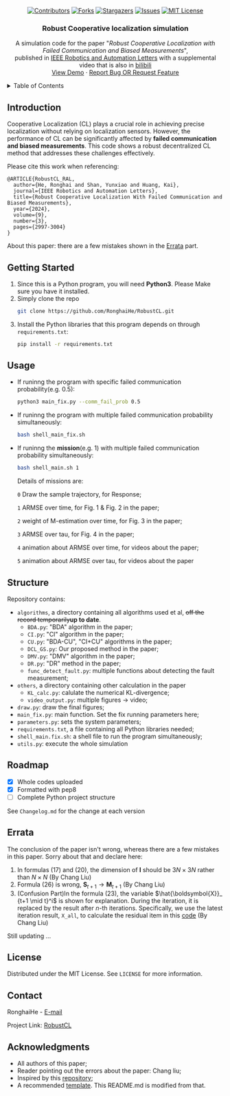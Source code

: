 <div align="center">
  
  [![Contributors][contributors-shield]][contributors-url]
  [![Forks][forks-shield]][forks-url]
  [![Stargazers][stars-shield]][stars-url]
  [![Issues][issues-shield]][issues-url]
  [![MIT License][license-shield]][license-url]
<!--[![LinkedIn][linkedin-shield]][linkedin-url]-->
</div>


<!-- PROJECT LOGO -->

<div align="center">
  <!--<a href="https://github.com/RonghaiHe/RobustCL">
    <img src="images/logo.png" alt="Logo" width="80" height="80">
  </a>-->

  <h3 align="center">Robust Cooperative localization simulation</h3>

  <p align="center">
    A simulation code for the paper "<em>Robust Cooperative Localization with Failed Communication and Biased Measurements</em>",
    <br />
    published in <a href="https://ieeexplore.ieee.org/document/10423111">IEEE Robotics and Automation Letters</a> with a supplemental video that is also in <a href="https://www.bilibili.com/video/BV14C411z7iM/">bilibili</a>
    <!--<br />
    <a href="https://github.com/RonghaiHe/RobustCL"><strong>Explore the docs »</strong></a>
    <br />-->
    <br />
    <a href="https://github.com/RonghaiHe/RobustCL">View Demo</a>
    ·
    <a href="https://github.com/RonghaiHe/RobustCL/issues">Report Bug OR Request Feature</a>
  </p>
</div>



<!-- TABLE OF CONTENTS -->
<details>
  <summary>Table of Contents</summary>
  <ol>
    <li>
      <a href="#introduction">Introduction</a>
      <ul>
        <!--<li><a href="#built-with">Built With</a></li>
      </ul>-->
    </li>
    <li>
      <a href="#getting-started">Getting Started</a>
      <ul>
        <!--<li><a href="#prerequisites">Prerequisites</a></li>-->
        <!--<li><a href="#installation">Installation</a></li>
      </ul>-->
    </li>
    <li><a href="#usage">Usage</a></li>
    <li><a href="#structure">Structure</a></li>
    <li><a href="#roadmap">Roadmap</a></li>
    <!--<li><a href="#contributing">Contributing</a></li>-->
    <li><a href="#errata">Errata</a></li>
    <li><a href="#license">License</a></li>
    <li><a href="#contact">Contact</a></li>
    <li><a href="#acknowledgments">Acknowledgments</a></li>
  </ol>
</details>



<!-- ABOUT THE PROJECT -->
## Introduction

<!--[![Cover][cover]](https://github.com/RonghaiHe/RobustCL)-->

Cooperative Localization (CL) plays a crucial role in achieving precise localization without relying on localization sensors. However, the performance of CL can be significantly affected by **failed communication and biased measurements**. This code shows a robust decentralized CL method that addresses these challenges effectively.

Please cite this work when referencing:
```
@ARTICLE{RobustCL_RAL,
  author={He, Ronghai and Shan, Yunxiao and Huang, Kai},
  journal={IEEE Robotics and Automation Letters}, 
  title={Robust Cooperative Localization With Failed Communication and Biased Measurements}, 
  year={2024},
  volume={9},
  number={3},
  pages={2997-3004}
}
```

About this paper: there are a few mistakes shown in the <a href="#errata">Errata</a> part.

<!--<p align="right">(<a href="#readme-top">back to top</a>)</p>-->


<!-- GETTING STARTED -->
## Getting Started

1. Since this is a Python program, you will need **Python3**. Please Make sure you have it installed.
2. Simply clone the repo
   ```sh
   git clone https://github.com/RonghaiHe/RobustCL.git
   ```
3. Install the Python libraries that this program depends on through `requirements.txt`:
   ```sh
   pip install -r requirements.txt
   ```

<!--<p align="right">(<a href="#readme-top">back to top</a>)</p>-->

<!-- USAGE EXAMPLES -->
## Usage

- If runinng the program with specific failed communication probability(e.g. 0.5):
  ```sh
  python3 main_fix.py --comm_fail_prob 0.5
  ```
- If runinng the program with multiple failed communication probability simultaneously:
  ```sh
  bash shell_main_fix.sh
  ```
- If runinng the **mission**(e.g. 1) with multiple failed communication probability simultaneously:
  ```sh
  bash shell_main.sh 1
  ```

  Details of missions are:

  `0` Draw the sample trajectory, for Response;

  `1` ARMSE over time, for Fig. 1 & Fig. 2 in the paper;

  `2` weight of M-estimation over time, for Fig. 3 in the paper;

  `3` ARMSE over tau, for Fig. 4 in the paper;

  `4` animation about ARMSE over time, for videos about the paper;

  `5` animation about ARMSE over tau, for videos about the paper

<!--<p align="right">(<a href="#readme-top">back to top</a>)</p>-->

## Structure

Repository contains: 
- `algorithms`, a directory containing all algorithms used et al, ~~off the record temporarily~~**up to date**.
  - `BDA.py`: "BDA" algorithm in the paper;
  - `CI.py`: "CI" algorithm in the paper;
  - `CU.py`: "BDA-CU", "CI+CU" algorithms in the paper;
  - `DCL_GS.py`: Our proposed method in the paper;
  - `DMV.py`: "DMV" algorithm in the paper;
  - `DR.py`: "DR" method in the paper;
  - `func_detect_fault.py`: multiple functions about detecting the fault measurement;
- `others`, a directory containing other calculation in the paper
  - `KL_calc.py`: calulate the numerical KL-divergence;
  - `video_output.py`: multiple figures -> video;
- `draw.py`: draw the final figures;
- `main_fix.py`: main function. Set the fix running parameters here;
- `parameters.py`: sets the system parameters;
- `requirements.txt`, a file containing all Python libraries needed;
- `shell_main.fix.sh`: a shell file to run the program simultaneously;
- `utils.py`: execute the whole simulation

<!-- ROADMAP -->
## Roadmap
- [x] Whole codes uploaded
- [x] Formatted with pep8
- [ ] Complete Python project structure

See `Changelog.md` for the change at each version
<!--- [x] Add Changelog-->

<!--<p align="right">(<a href="#readme-top">back to top</a>)</p>-->



<!-- CONTRIBUTING -->
<!--## Contributing

Contributions are what make the open source community such an amazing place to learn, inspire, and create. Any contributions you make are **greatly appreciated**.

If you have a suggestion that would make this better, please fork the repo and create a pull request. You can also simply open an issue with the tag "enhancement".
Don't forget to give the project a star! Thanks again!

1. Fork the Project
2. Create your Feature Branch (`git checkout -b feature/AmazingFeature`)
3. Commit your Changes (`git commit -m 'Add some AmazingFeature'`)
4. Push to the Branch (`git push origin feature/AmazingFeature`)
5. Open a Pull Request

<!--<p align="right">(<a href="#readme-top">back to top</a>)</p>-->

## Errata
The conclusion of the paper isn't wrong, whereas there are a few mistakes in this paper. Sorry about that and declare here:

1. In formulas (17) and (20), the dimension of $\boldsymbol{I}$ should be $3N\times 3N$ rather than $N\times N$ (By Chang Liu)
2. Formula (26) is wrong, $\boldsymbol{S}_ {t+1} \to \boldsymbol{M}_{t+1}$ (By Chang Liu)
3. (Confusion Part)In the formula (23), the variable $\hat{\boldsymbol{X}}_ {t+1 \mid t}^i$ is shown for explanation. During the iteration, it is replaced by the result after $n$-th iterations. Specifically, we use the latest iteration result, `X_all`, to calculate the residual item in this <a href="https://github.com/RonghaiHe/RobustCL/blob/50a3c3ff5e449491687bc112af22b4804b0d721a/algorithms/DCL_GS.py#L872">code</a> (By Chang Liu) 

Still updating ...

<!-- LICENSE -->
## License

Distributed under the MIT License. See `LICENSE` for more information.

<!--<p align="right">(<a href="#readme-top">back to top</a>)</p>-->



<!-- CONTACT -->
## Contact

RonghaiHe - [E-mail](mailto:herh5@gmail.com)

Project Link: [RobustCL](https://github.com/RonghaiHe/RobustCL)

<!--<p align="right">(<a href="#readme-top">back to top</a>)</p>-->



<!-- ACKNOWLEDGMENTS -->
## Acknowledgments
* All authors of this paper;
* Reader pointing out the errors about the paper: Chang liu;
* Inspired by this [repository](https://github.com/RonghaiHe/multirobot_localization_tsangkai_utias);
* A recommended [template](https://github.com/othneildrew/Best-README-Template/tree/master). This README.md is modified from that.

<!--<p align="right">(<a href="#readme-top">back to top</a>)</p>-->



<!-- MARKDOWN LINKS & IMAGES -->
<!-- https://www.markdownguide.org/basic-syntax/#reference-style-links -->
[contributors-shield]: https://img.shields.io/github/contributors/RonghaiHe/RobustCL.svg?style=for-the-badge
[contributors-url]: https://github.com/RonghaiHe/RobustCL/graphs/contributors
[forks-shield]: https://img.shields.io/github/forks/RonghaiHe/RobustCL.svg?style=for-the-badge
[forks-url]: https://github.com/RonghaiHe/RobustCL/network/members
[stars-shield]: https://img.shields.io/github/stars/RonghaiHe/RobustCL.svg?style=for-the-badge
[stars-url]: https://github.com/RonghaiHe/RobustCL/stargazers
[issues-shield]: https://img.shields.io/github/issues/RonghaiHe/RobustCL.svg?style=for-the-badge
[issues-url]: https://github.com/RonghaiHe/RobustCL/issues
[license-shield]: https://img.shields.io/github/license/RonghaiHe/RobustCL.svg?style=for-the-badge
[license-url]: https://github.com/RonghaiHe/RobustCL/blob/master/LICENSE.txt
[linkedin-shield]: https://img.shields.io/badge/-LinkedIn-black.svg?style=for-the-badge&logo=linkedin&colorB=555
[linkedin-url]: https://linkedin.com/in/othneildrew
[cover]: docs/cover.png
